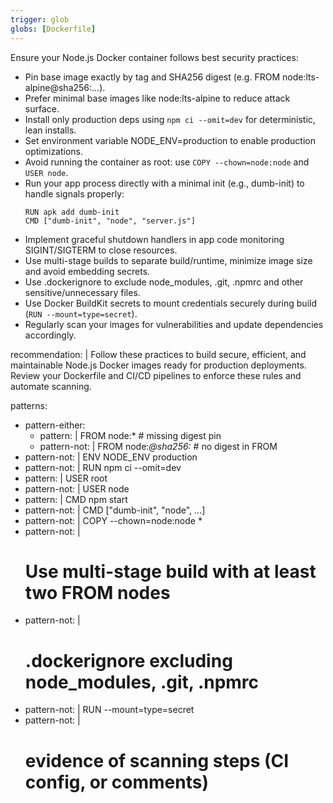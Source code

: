 ```yaml
---
trigger: glob
globs: [Dockerfile]
---
```




  Ensure your Node.js Docker container follows best security practices:
  - Pin base image exactly by tag and SHA256 digest (e.g. FROM node:lts-alpine@sha256:...).
  - Prefer minimal base images like node:lts-alpine to reduce attack surface.
  - Install only production deps using `npm ci --omit=dev` for deterministic, lean installs.
  - Set environment variable NODE_ENV=production to enable production optimizations.
  - Avoid running the container as root: use `COPY --chown=node:node` and `USER node`.
  - Run your app process directly with a minimal init (e.g., dumb-init) to handle signals properly:
    ```
    RUN apk add dumb-init
    CMD ["dumb-init", "node", "server.js"]
    ```
  - Implement graceful shutdown handlers in app code monitoring SIGINT/SIGTERM to close resources.
  - Use multi-stage builds to separate build/runtime, minimize image size and avoid embedding secrets.
  - Use .dockerignore to exclude node_modules, .git, .npmrc and other sensitive/unnecessary files.
  - Use Docker BuildKit secrets to mount credentials securely during build (`RUN --mount=type=secret`).
  - Regularly scan your images for vulnerabilities and update dependencies accordingly.

recommendation: |
  Follow these practices to build secure, efficient, and maintainable Node.js Docker images ready for production deployments.
  Review your Dockerfile and CI/CD pipelines to enforce these rules and automate scanning.


patterns:
  - pattern-either:
      - pattern: |
          FROM node:*  # missing digest pin
      - pattern-not: |
          FROM node:*@sha256:*  # no digest in FROM
  - pattern-not: |
      ENV NODE_ENV production
  - pattern-not: |
      RUN npm ci --omit=dev
  - pattern: |
      USER root
  - pattern-not: |
      USER node
  - pattern: |
      CMD npm start
  - pattern-not: |
      CMD ["dumb-init", "node", ...]
  - pattern-not: |
      COPY --chown=node:node *
  - pattern-not: |
      # Use multi-stage build with at least two FROM nodes
  - pattern-not: |
      # .dockerignore excluding node_modules, .git, .npmrc
  - pattern-not: |
      RUN --mount=type=secret
  - pattern-not: |
      # evidence of scanning steps (CI config, or comments)
```
